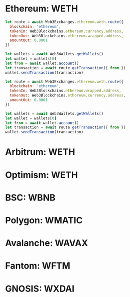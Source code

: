 # Ethereum: WETH

```javascript
let route = await Web3Exchanges.ethereum.weth.route({
  blockchain: 'ethereum',
  tokenIn: Web3Blockchains.ethereum.currency.address,
  tokenOut: Web3Blockchains.ethereum.wrapped.address,
  amountOut: 0.0001
})

let wallets = await Web3Wallets.getWallets()
let wallet = wallets[0]
let from = await wallet.account()
let transaction = await route.getTransaction({ from })
wallet.sendTransaction(transaction)
```

```javascript
let route = await Web3Exchanges.ethereum.weth.route({
  blockchain: 'ethereum',
  tokenIn: Web3Blockchains.ethereum.wrapped.address,
  tokenOut: Web3Blockchains.ethereum.currency.address,
  amountOut: 0.0001
})

let wallets = await Web3Wallets.getWallets()
let wallet = wallets[0]
let from = await wallet.account()
let transaction = await route.getTransaction({ from })
wallet.sendTransaction(transaction)
```

# Arbitrum: WETH
# Optimism: WETH
# BSC: WBNB
# Polygon: WMATIC
# Avalanche: WAVAX
# Fantom: WFTM
# GNOSIS: WXDAI
